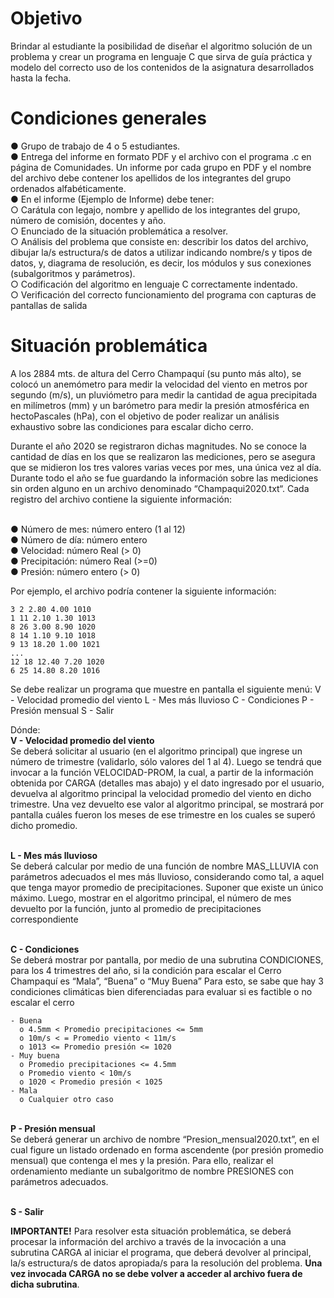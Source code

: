 # Objetivo
Brindar al estudiante la posibilidad de diseñar el algoritmo solución de un problema y crear
un programa en lenguaje C que sirva de guía práctica y modelo del correcto uso de los
contenidos de la asignatura desarrollados hasta la fecha.

# Condiciones generales
● Grupo de trabajo de 4 o 5 estudiantes.
<br>● Entrega del informe en formato PDF y el archivo con el programa .c en página de Comunidades. Un informe por cada grupo en PDF y el nombre del archivo debe contener los apellidos de los integrantes del grupo ordenados alfabéticamente.
<br>● En el informe (Ejemplo de Informe) debe tener:
<br>  ○ Carátula con legajo, nombre y apellido de los integrantes del grupo, número de comisión, docentes y año.
<br>  ○ Enunciado de la situación problemática a resolver.
<br>  ○ Análisis del problema que consiste en: describir los datos del archivo, dibujar la/s estructura/s de datos a utilizar indicando nombre/s y tipos de datos, y, diagrama de resolución, es decir, los módulos y sus conexiones (subalgoritmos y parámetros).
<br>  ○ Codificación del algoritmo en lenguaje C correctamente indentado.
<br>  ○ Verificación del correcto funcionamiento del programa con capturas de pantallas de salida
  
  
# Situación problemática
A los 2884 mts. de altura del Cerro Champaquí (su punto más alto), se colocó un
anemómetro para medir la velocidad del viento en metros por segundo (m/s), un
pluviómetro para medir la cantidad de agua precipitada en milímetros (mm) y un barómetro
para medir la presión atmosférica en hectoPascales (hPa), con el objetivo de poder realizar
un análisis exhaustivo sobre las condiciones para escalar dicho cerro.

Durante el año 2020 se registraron dichas magnitudes. No se conoce la cantidad de días en
los que se realizaron las mediciones, pero se asegura que se midieron los tres valores varias
veces por mes, una única vez al día. Durante todo el año se fue guardando la información
sobre las mediciones sin orden alguno en un archivo denominado “Champaqui2020.txt“.
Cada registro del archivo contiene la siguiente información:

<br>● Número de mes: número entero (1 al 12)
<br>● Número de día: número entero
<br>● Velocidad: número Real (> 0)
<br>● Precipitación: número Real (>=0)
<br>● Presión: número entero (> 0)

Por ejemplo, el archivo podría contener la siguiente información:
```
3 2 2.80 4.00 1010
1 11 2.10 1.30 1013
8 26 3.00 8.90 1020
8 14 1.10 9.10 1018
9 13 18.20 1.00 1021
...
12 18 12.40 7.20 1020
6 25 14.80 8.20 1016
```

Se debe realizar un programa que muestre en pantalla el siguiente menú:
V - Velocidad promedio del viento
L - Mes más lluvioso
C - Condiciones
P - Presión mensual
S - Salir

Dónde:
<br>**V - Velocidad promedio del viento**<br>
Se deberá solicitar al usuario (en el algoritmo principal) que ingrese un número de
trimestre (validarlo, sólo valores del 1 al 4). Luego se tendrá que invocar a la función
VELOCIDAD-PROM, la cual, a partir de la información obtenida por CARGA (detalles
mas abajo) y el dato ingresado por el usuario, devuelva al algoritmo principal la
velocidad promedio del viento en dicho trimestre. Una vez devuelto ese valor al
algoritmo principal, se mostrará por pantalla cuáles fueron los meses de ese
trimestre en los cuales se superó dicho promedio.

<br>**L - Mes más lluvioso**<br>
Se deberá calcular por medio de una función de nombre MAS_LLUVIA con
parámetros adecuados el mes más lluvioso, considerando como tal, a aquel que
tenga mayor promedio de precipitaciones. Suponer que existe un único máximo.
Luego, mostrar en el algoritmo principal, el número de mes devuelto por la función,
junto al promedio de precipitaciones correspondiente

<br>**C - Condiciones**<br>
Se deberá mostrar por pantalla, por medio de una subrutina CONDICIONES, para los
4 trimestres del año, si la condición para escalar el Cerro Champaquí es “Mala”,
“Buena” o “Muy Buena”
Para esto, se sabe que hay 3 condiciones climáticas bien diferenciadas para evaluar
si es factible o no escalar el cerro

```
- Buena
  o 4.5mm < Promedio precipitaciones <= 5mm
  o 10m/s < = Promedio viento < 11m/s
  o 1013 <= Promedio presión <= 1020
- Muy buena
  o Promedio precipitaciones <= 4.5mm
  o Promedio viento < 10m/s
  o 1020 < Promedio presión < 1025
- Mala
  o Cualquier otro caso
```
<br>**P - Presión mensual**<br>
Se deberá generar un archivo de nombre “Presion_mensual2020.txt”, en el cual figure
un listado ordenado en forma ascendente (por presión promedio mensual) que
contenga el mes y la presión. Para ello, realizar el ordenamiento mediante un
subalgoritmo de nombre PRESIONES con parámetros adecuados.

<br>**S - Salir**<br>

**IMPORTANTE!** Para resolver esta situación problemática, se deberá procesar la información
del archivo a través de la invocación a una subrutina CARGA al iniciar el programa, que
deberá devolver al principal, la/s estructura/s de datos apropiada/s para la resolución del
problema. **Una vez invocada CARGA no se debe volver a acceder al archivo fuera de dicha
subrutina**.
